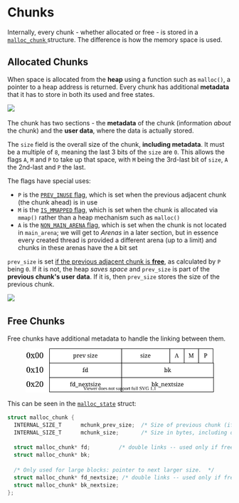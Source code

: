 # Chunks

Internally, every chunk - whether allocated or free - is stored in a [`malloc_chunk` ](https://elixir.bootlin.com/glibc/glibc-2.39/source/malloc/malloc.c#L1136)structure. The difference is how the memory space is used.

## Allocated Chunks

When space is allocated from the **heap** using a function such as `malloc()`, a pointer to a heap address is returned. Every chunk has additional **metadata** that it has to store in both its used and free states.

![](<../../.gitbook/assets/image (9).png>)

The chunk has two sections - the **metadata** of the chunk (information _about_ the chunk) and the **user data**, where the data is actually stored.

The `size` field is the overall size of the chunk, **including metadata**. It must be a multiple of `8`, meaning the last 3 bits of the `size` are `0`. This allows the flags `A`, `M` and `P` to take up that space, with `M` being the 3rd-last bit of `size`, `A` the 2nd-last and `P` the last.

The flags have special uses:

* `P` is the [`PREV_INUSE` flag](https://elixir.bootlin.com/glibc/glibc-2.39/source/malloc/malloc.c#L1210), which is set when the previous adjacent chunk (the chunk ahead) is in use
* `M` is the [`IS_MMAPPED` flag](https://elixir.bootlin.com/glibc/glibc-2.39/source/malloc/malloc.c#L1243), which is set when the chunk is allocated via `mmap()` rather than a heap mechanism such as `malloc()`
* `A` is the [`NON_MAIN_ARENA` flag](https://elixir.bootlin.com/glibc/glibc-2.39/source/malloc/malloc.c#L1221), which is set when the chunk is not located in `main_arena`; we will get to _Arenas_ in a later section, but in essence every created thread is provided a different arena (up to a limit) and chunks in these arenas have the `A` bit set

`prev_size` is set [if the previous adjacent chunk is **free**](https://elixir.bootlin.com/glibc/glibc-2.39/source/malloc/malloc.c#L1212), as calculated by `P` being `0`. If it is not, the heap _saves space_ and `prev_size` is part of the **previous chunk's user data**. If it is, then `prev_size` stores the size of the previous chunk.

![](<../../.gitbook/assets/image (13).png>)

## Free Chunks

Free chunks have additional metadata to handle the linking between them.

<figure><img src="../../.gitbook/assets/free_chunks.svg" alt=""><figcaption></figcaption></figure>

This can be seen in the [`malloc_state`](https://elixir.bootlin.com/glibc/glibc-2.39/source/malloc/malloc.c#L1136) struct:

```c
struct malloc_chunk {
  INTERNAL_SIZE_T      mchunk_prev_size;  /* Size of previous chunk (if free).  */
  INTERNAL_SIZE_T      mchunk_size;       /* Size in bytes, including overhead. */

  struct malloc_chunk* fd;         /* double links -- used only if free. */
  struct malloc_chunk* bk;

  /* Only used for large blocks: pointer to next larger size.  */
  struct malloc_chunk* fd_nextsize; /* double links -- used only if free. */
  struct malloc_chunk* bk_nextsize;
};
```

